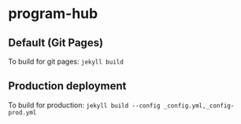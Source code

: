 # program-hub

## Default (Git Pages)
To build for git pages: ```jekyll build```
## Production deployment
To build for production: ```jekyll build --config _config.yml,_config-prod.yml```